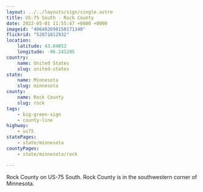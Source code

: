 ```yaml
---
layout: ../../layouts/sign/single.astro
title: US-75 South - Rock County
date: 2022-05-01 11:55:47 +0000 +0000
imageid: "406402698150171340"
flickrid: "52071812932"
location:
    latitude: 43.84852
    longitude: -96.241295
country:
    name: United States
    slug: united-states
state:
    name: Minnesota
    slug: minnesota
county:
    name: Rock County
    slug: rock
tags:
    - big-green-sign
    - county-line
highway:
    - us75
statePages:
    - state/minnesota
countyPages:
    - state/minnesota/rock

---
```

Rock County on US-75 South.  Rock County is in the southwestern corner of Minnesota.